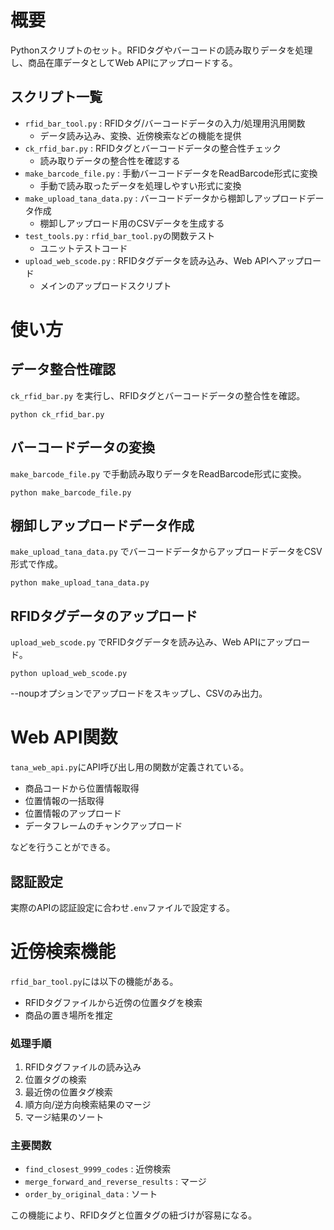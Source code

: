 # 概要

Pythonスクリプトのセット。RFIDタグやバーコードの読み取りデータを処理し、商品在庫データとしてWeb APIにアップロードする。

## スクリプト一覧

- `rfid_bar_tool.py` : RFIDタグ/バーコードデータの入力/処理用汎用関数
  - データ読み込み、変換、近傍検索などの機能を提供
- `ck_rfid_bar.py` : RFIDタグとバーコードデータの整合性チェック
  - 読み取りデータの整合性を確認する
- `make_barcode_file.py` : 手動バーコードデータをReadBarcode形式に変換 
  - 手動で読み取ったデータを処理しやすい形式に変換
- `make_upload_tana_data.py` : バーコードデータから棚卸しアップロードデータ作成
  - 棚卸しアップロード用のCSVデータを生成する
- `test_tools.py` : `rfid_bar_tool.py`の関数テスト
  - ユニットテストコード
- `upload_web_scode.py` : RFIDタグデータを読み込み、Web APIへアップロード
  - メインのアップロードスクリプト

# 使い方

## データ整合性確認

`ck_rfid_bar.py` を実行し、RFIDタグとバーコードデータの整合性を確認。

```
python ck_rfid_bar.py
```

## バーコードデータの変換

`make_barcode_file.py` で手動読み取りデータをReadBarcode形式に変換。

```
python make_barcode_file.py
```

## 棚卸しアップロードデータ作成

`make_upload_tana_data.py` でバーコードデータからアップロードデータをCSV形式で作成。

``` 
python make_upload_tana_data.py
```

## RFIDタグデータのアップロード

`upload_web_scode.py` でRFIDタグデータを読み込み、Web APIにアップロード。

```
python upload_web_scode.py
```

--noupオプションでアップロードをスキップし、CSVのみ出力。

# Web API関数

`tana_web_api.py`にAPI呼び出し用の関数が定義されている。

- 商品コードから位置情報取得
- 位置情報の一括取得
- 位置情報のアップロード 
- データフレームのチャンクアップロード

などを行うことができる。

## 認証設定

実際のAPIの認証設定に合わせ`.env`ファイルで設定する。

# 近傍検索機能

`rfid_bar_tool.py`には以下の機能がある。

- RFIDタグファイルから近傍の位置タグを検索
- 商品の置き場所を推定

### 処理手順

1. RFIDタグファイルの読み込み
2. 位置タグの検索
3. 最近傍の位置タグ検索
4. 順方向/逆方向検索結果のマージ
5. マージ結果のソート

### 主要関数 

- `find_closest_9999_codes` : 近傍検索
- `merge_forward_and_reverse_results` : マージ
- `order_by_original_data` : ソート

この機能により、RFIDタグと位置タグの紐づけが容易になる。